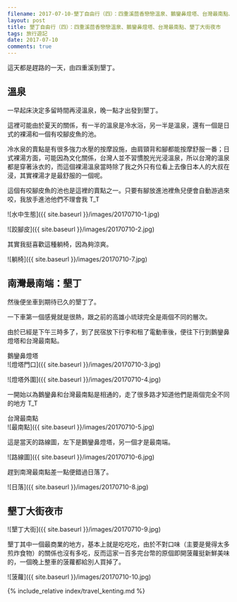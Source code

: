 ```yaml
---
filename: 2017-07-10-墾丁自由行（四）：四重溪茴香戀戀溫泉、鵝鑾鼻燈塔、台灣最南點、墾丁大街夜市.md
layout: post
title: 墾丁自由行（四）：四重溪茴香戀戀溫泉、鵝鑾鼻燈塔、台灣最南點、墾丁大街夜市
tags: 旅行遊記
date: 2017-07-10
comments: true
---
```


這天都是趕路的一天，由四重溪到墾丁。

## 溫泉

一早起床決定多留時間再浸溫泉，晚一點才出發到墾丁。

這裡可能由於夏天的關係，有一半的溫泉是冷水浴，另一半是溫泉，還有一個是日式的裸湯和一個有咬腳皮魚的池。

冷水泉的賣點是有很多強力水壓的按摩設施，由肩頸背和腳都能按摩舒服一番；日式裸湯方面，可能因為文化關係，台灣人並不習慣脫光光浸溫泉，所以台灣的溫泉都是穿著泳衣的，而這個裸湯溫泉當時除了我之外只有位看上去像日本人的大叔在浸，其實裸湯才是最舒服的一個呢。

這個有咬腳皮魚的池也是這裡的賣點之一。只要有腳放進池裡魚兒便會自動游過來咬，我放手進池他們不理會我 T_T

![水中生態]({{ site.baseurl }}/images/20170710-1.jpg)

![跤腳皮]({{ site.baseurl }}/images/20170710-2.jpg)

其實我挺喜歡這種躺椅，因為夠涼爽。

![躺椅]({{ site.baseurl }}/images/20170710-7.jpg)

## 南灣最南端：墾丁

然後便坐車到期待已久的墾丁了。

一下車第一個感覺就是很熱，跟之前的高雄小琉球完全是兩個不同的層次。

由於已經是下午三時多了，到了民宿放下行李和租了電動車後，便往下行到鵝鑾鼻燈塔和台灣最南點。

鵝鑾鼻燈塔  
![燈塔門口]({{ site.baseurl }}/images/20170710-3.jpg)

![燈塔外圍]({{ site.baseurl }}/images/20170710-4.jpg)

一開始以為鵝鑾鼻和台灣最南點是相通的，走了很多路才知道他們是兩個完全不同的地方 T_T

台灣最南點  
![最南點]({{ site.baseurl }}/images/20170710-5.jpg)

這是當天的路線圖，左下是鵝鑾鼻燈塔，另一個才是最南端。

![路線圖]({{ site.baseurl }}/images/20170710-6.jpg)

趕到南灣最南點差一點便錯過日落了。

![日落]({{ site.baseurl }}/images/20170710-8.jpg)

## 墾丁大街夜市

![墾丁大街]({{ site.baseurl }}/images/20170710-9.jpg)

墾丁其中一個最商業的地方，基本上就是吃吃吃，由於不對口味（主要是覺得太多煎炸食物）的關係也沒有多吃，反而這家一百多完台幣的原個即開菠蘿挺新鮮美味的，一個晚上整車的菠蘿都給別人買掉了。

![菠蘿]({{ site.baseurl }}/images/20170710-10.jpg)

{% include_relative index/travel_kenting.md %}
